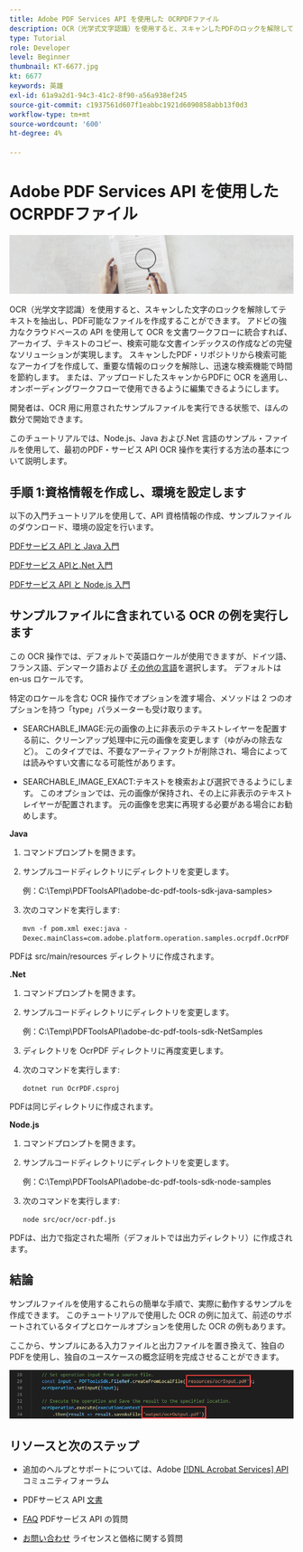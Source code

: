 ```yaml
---
title: Adobe PDF Services API を使用した OCRPDFファイル
description: OCR（光学式文字認識）を使用すると、スキャンしたPDFのロックを解除してテキストを抽出し、検索可能なファイルを作成できます
type: Tutorial
role: Developer
level: Beginner
thumbnail: KT-6677.jpg
kt: 6677
keywords: 英雄
exl-id: 61a9a2d1-94c3-41c2-8f90-a56a938ef245
source-git-commit: c1937561d607f1eabbc1921d6090858abb13f0d3
workflow-type: tm+mt
source-wordcount: '600'
ht-degree: 4%

---
```


# Adobe PDF Services API を使用した OCRPDFファイル

![PDFHero 画像の作成](assets/OCR_hero.jpg)

OCR（光学文字認識）を使用すると、スキャンした文字のロックを解除してテキストを抽出し、PDF可能なファイルを作成することができます。 アドビの強力なクラウドベースの API を使用して OCR を文書ワークフローに統合すれば、アーカイブ、テキストのコピー、検索可能な文書インデックスの作成などの完璧なソリューションが実現します。 スキャンしたPDF・リポジトリから検索可能なアーカイブを作成して、重要な情報のロックを解除し、迅速な検索機能で時間を節約します。 または、アップロードしたスキャンからPDFに OCR を適用し、オンボーディングワークフローで使用できるように編集できるようにします。

開発者は、OCR 用に用意されたサンプルファイルを実行できる状態で、ほんの数分で開始できます。

このチュートリアルでは、Node.js、Java および.Net 言語のサンプル・ファイルを使用して、最初のPDF・サービス API OCR 操作を実行する方法の基本について説明します。

## 手順 1:資格情報を作成し、環境を設定します

以下の入門チュートリアルを使用して、API 資格情報の作成、サンプルファイルのダウンロード、環境の設定を行います。

[PDFサービス API と Java 入門](gettingstartedjava.md)

[PDFサービス APIと.Net 入門](gettingstartednet.md)

[PDFサービス API と Node.js 入門](createpdffromhtml.md)

## サンプルファイルに含まれている OCR の例を実行します

この OCR 操作では、デフォルトで英語ロケールが使用できますが、ドイツ語、フランス語、デンマーク語および [その他の言語](https://opensource.adobe.com/pdftools-sdk-docs/release/latest/howtos.html#ocr-with-explicit-language)を選択します。 デフォルトは en-us ロケールです。

特定のロケールを含む OCR 操作でオプションを渡す場合、メソッドは 2 つのオプションを持つ「type」パラメーターも受け取ります。

* SEARCHABLE_IMAGE:元の画像の上に非表示のテキストレイヤーを配置する前に、クリーンアップ処理中に元の画像を変更します（ゆがみの除去など）。 このタイプでは、不要なアーティファクトが削除され、場合によっては読みやすい文書になる可能性があります。

* SEARCHABLE_IMAGE_EXACT:テキストを検索および選択できるようにします。 このオプションでは、元の画像が保持され、その上に非表示のテキストレイヤーが配置されます。 元の画像を忠実に再現する必要がある場合にお勧めします。

**Java**

1. コマンドプロンプトを開きます。

1. サンプルコードディレクトリにディレクトリを変更します。

   例：C:\Temp\PDFToolsAPI\adobe-dc-pdf-tools-sdk-java-samples>

1. 次のコマンドを実行します:

   `mvn -f pom.xml exec:java -Dexec.mainClass=com.adobe.platform.operation.samples.ocrpdf.OcrPDF`

PDFは src/main/resources ディレクトリに作成されます。

**.Net**

1. コマンドプロンプトを開きます。

1. サンプルコードディレクトリにディレクトリを変更します。

   例：C:\Temp\PDFToolsAPI\adobe-dc-pdf-tools-sdk-NetSamples

1. ディレクトリを OcrPDF ディレクトリに再度変更します。

1. 次のコマンドを実行します:

   `dotnet run OcrPDF.csproj`

PDFは同じディレクトリに作成されます。

**Node.js**

1. コマンドプロンプトを開きます。

1. サンプルコードディレクトリにディレクトリを変更します。

   例：C:\Temp\PDFToolsAPI\adobe-dc-pdf-tools-sdk-node-samples

1. 次のコマンドを実行します:

   `node src/ocr/ocr-pdf.js`

PDFは、出力で指定された場所（デフォルトでは出力ディレクトリ）に作成されます。

## 結論

サンプルファイルを使用するこれらの簡単な手順で、実際に動作するサンプルを作成できます。 このチュートリアルで使用した OCR の例に加えて、前述のサポートされているタイプとロケールオプションを使用した OCR の例もあります。

ここから、サンプルにある入力ファイルと出力ファイルを置き換えて、独自のPDFを使用し、独自のユースケースの概念証明を完成させることができます。

![概念実証](assets/OCR_poc.png)

## リソースと次のステップ

* 追加のヘルプとサポートについては、Adobe [[!DNL Acrobat Services] API](https://community.adobe.com/t5/document-cloud-sdk/bd-p/Document-Cloud-SDK?page=1&amp;sort=latest_replies&amp;filter=all) コミュニティフォーラム

* PDFサービス API [文書](https://www.adobe.com/go/pdftoolsapi_doc)

* [FAQ](https://community.adobe.com/t5/document-cloud-sdk/faq-for-document-services-pdf-tools-api/m-p/10726197) PDFサービス API の質問

* [お問い合わせ](https://www.adobe.com/go/pdftoolsapi_requestform) ライセンスと価格に関する質問
